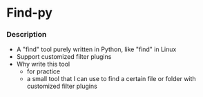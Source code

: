 # Find-py

### Description

* A "find" tool purely written in Python, like "find" in Linux
* Support customized filter plugins
* Why write this tool
  * for practice
  * a small tool that I can use to find a certain file or folder with customized filter plugins 
